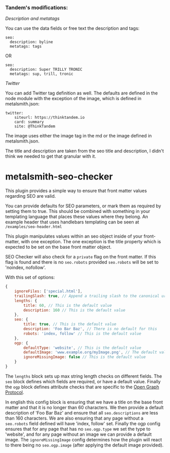 ### Tandem's modifications:

*Description and metatags*

You can use the data fields or free text the description and tags:
```
seo:
  description: byline
  metatags: tags
```
OR
```
seo:
  description: Super TRILLY TRONIC
  metatags: sup, trill, tronic
```

*Twitter*

You can add Twitter tag definition as well.  The defaults are defined in the node module with the exception of the image, which is defined in metalsmith.json:

```
twitter:
    siteurl: https://thinktandem.io
    card: summary
    site: @ThinkTandem
```
The image uses either the image tag in the md or the image defined in metalsmith.json.

The title and description are taken from the seo title and description, I didn't think we needed to get that granular with it.


metalsmith-seo-checker
==========================

This plugin provides a simple way to ensure that front matter values regarding SEO are valid.

You can provide defaults for SEO parameters, or mark them as required by setting them to true.
This should be combined with something in your templating language that places these values
where they belong. An example header that uses handlebars templating can be seen at
`/examples/seo-header.html`

This plugin manipulates values within an seo object inside of your front-matter, with one
exception. The one exception is the title property which is expected to be set on the base
front matter object.

SEO Checker will also check for a `private` flag on the front matter. If this flag is found
and there is no `seo.robots` provided `seo.robots` will be set to 'noindex, nofollow'.

With this set of options:

```js
{
    ignoreFiles: ['special.html'],
    trailingSlash: true, // Append a trailing slash to the canonical url
    lengths: {
        title: 60, // This is the default value
        description: 160 // This is the default value
    },
    seo: {
        title: true, // This is the default value
        description: 'Foo Bar Baz', // There is no default for this
        robots: 'index, follow' // This is the default value
    },
    ogp: {
        defaultType: 'website', // This is the default value
        defaultImage: 'www.example.org/myImage.png', // The default value for this is false
        ignoreMissingImage: false // This is the default value
    }
}
```

The `lengths` block sets up max string length checks on different fields. The `seo` block
defines which fields are required, or have a default value. Finally the `ogp` block
defines attribute checks that are specific to the [Open Graph Protocol](http://ogp.me).

In english this config block is ensuring that we have a title on the base front matter and
that it is no longer than 60 characters. We then provide a default description of 'Foo Bar
Baz' and ensure that all `seo.descriptions` are less than 160 characters. We are also
ensuring that any page without a `seo.robots` field defined will have 'index, follow' set.
Finally the ogp config ensures that for any page that has no `seo.ogp.type` we set the type
to 'website', and for any page without an image we can provide a default image. The
`ignoreMissingImage` config determines how the plugin will react to there being no
`seo.ogp.image` (after applying the default image provided).
